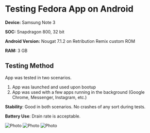 # Testing Fedora App on Android

**Device:** Samsung Note 3

**SOC:** Snapdragon 800, 32 bit

**Android Version:** Nougat 7.1.2 on Retribution Remix custom ROM

**RAM:** 3 GB

## Testing Method

App was tested in two scenarios. 
1. App was launched and used upon bootup
2. App was used with a few apps running in the background (Google Chrome, Messenger, Instagram, etc.)

**Stability**: Good in both scenarios. No crashes of any sort during tests.

**Battery Use**: Drain rate is acceptable. 

![Photo]()
![Photo]()
![Photo]()